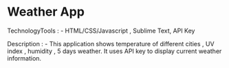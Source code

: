 # Weather App  

TechnologyTools : - HTML/CSS/Javascript ,  Sublime Text, API Key


Description :  -  This  application shows temperature of  different cities , UV index , humidity , 5 days weather. It uses API key to display current weather information.
